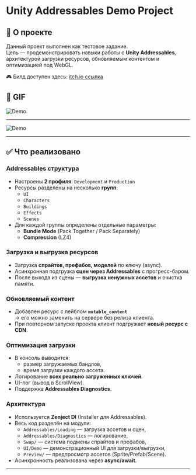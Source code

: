 # Unity Addressables Demo Project

## 📌 О проекте
Данный проект выполнен как тестовое задание.  
Цель — продемонстрировать навыки работы с **Unity Addressables**, архитектурой загрузки ресурсов, обновляемым контентом и оптимизацией под WebGL.

🎮 Билд доступен здесь: [itch.io ссылка](https://necollaz.itch.io/test)

## 📸 GIF

![Demo](Docs/gifs/Recording_02.gif)

---

![Demo](Docs/gifs/Recording_01.gif)

---

## ✅ Что реализовано

### Addressables структура
- Настроены **2 профиля**: `Development` и `Production`
- Ресурсы разделены на несколько **групп**:
  - `UI`
  - `Characters`
  - `Buildings`
  - `Effects`
  - `Scenes`
- Для каждой группы определены отдельные параметры:
  - **Bundle Mode** (Pack Together / Pack Separately)
  - **Compression** (LZ4)

### Загрузка и выгрузка ресурсов
- Загрузка **спрайтов, префабов, моделей** по ключу (async).
- Асинхронная подгрузка **сцен через Addressables** с прогресс-баром.
- После выхода из сцены — **выгрузка ненужных ассетов** и очистка памяти.

### Обновляемый контент
- Добавлен ресурс с лейблом **`mutable_content`**  
  → его можно заменить на сервере без релиза клиента.
- При повторном запуске проекта клиент подгружает **новый ресурс с CDN**.

### Оптимизация загрузки
- В консоль выводится:
  - размер загружаемых бандлов,
  - время загрузки каждого ассета.
- Логирование **всех реально загруженных ключей**.
- UI-лог (вывод в ScrollView).
- Поддержка **Addressables Diagnostics**.

### Архитектура
- Используется **Zenject DI** (Installer для Addressables).
- Весь код разделён на модули:
  - `Addressables/Loading` — загрузка ассетов и сцен,
  - `Addressables/Diagnostics` — логирование,
  - `Swap/` — система подмены спрайтов и префабов,
  - `UI/Demo` — демонстрационный UI для загрузки/выгрузки,
  - `Preview/` — предпросмотр ассетов (Sprite/Prefab/Scene).
- Асинхронность реализована через **async/await**.

---